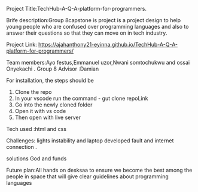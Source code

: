 Project Title:TechHub-A-Q-A-platform-for-programmers.


Brife description:Group 8capstone is project is a project design to help young people who are confused over programming languages and also to answer their questions so that they can move on in tech industry.

Project Link: https://ajahanthony21-eyinna.github.io/TechHub-A-Q-A-platform-for-programmers/

Team members:Ayo festus,Emmanuel uzor,Nwani somtochukwu and ossai Onyekachi .
Group 8 Advisor :Damian  



For installation, the steps should be
1. Clone the repo
2. In your vscode run the command - gut clone repoLink 
3. Go into the newly cloned folder
4. Open it with vs code
5. Then open with live server


Tech used :html and css  



Challenges: lights instability and laptop developed fault and internet connection .


solutions God and funds 

Future plan:All hands on desksaa to ensure we become the  best among the people in space that will give clear guidelines about programming languages
